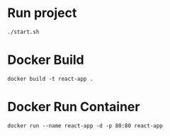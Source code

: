 # Run project
```./start.sh```

# Docker Build
```docker build -t react-app .```

# Docker Run Container
```docker run --name react-app -d -p 80:80 react-app```
